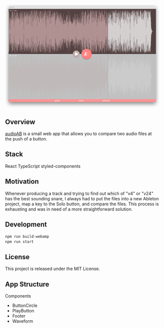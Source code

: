 <center><a href="http://audioab.com"><img src="./screenshot.png" /></a></center>

## Overview

<a href="http://audioab.com">audioAB</a> is a small web app that allows you to compare two audio files at the push of a button.

## Stack

React
TypeScript
styled-components

## Motivation

Whenever producing a track and trying to find out which of "v4" or "v24" has the best sounding snare, I always had to put the files into a new Ableton project, map a key to the Solo button, and compare the files.
This process is exhausting and was in need of a more straightforward solution.

## Development

`npm run build-webamp`  
`npm run start`

## License

This project is released under the MIT License.

## App Structure

Components

- ButtonCircle
- PlayButton
- Footer
- Waveform
